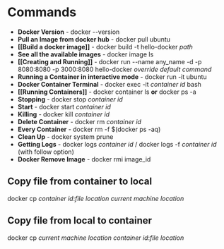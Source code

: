 # Commands
- **Docker Version** - docker --version
- **Pull an Image from docker hub** - docker pull ubuntu
- **[[Build a docker image]]** - docker build -t hello-docker *path*
- **See all the available images** - docker image ls
- **[[Creating and Running]]** - docker run --name any_name -d -p 8080:8080 -p 3000:8080 hello-docker _override default command_
- **Running a Container in interactive mode** - docker run -it ubuntu
- **Docker Container Terminal** - docker exec -it _container id_ bash
- **[[Running Containers]]** - docker container ls __or__ docker ps -a
- **Stopping** - docker stop _container id_
- **Start** - docker start _container id_
- **Killing** - docker kill _container id_
- **Delete Container** - docker rm _container id_
- **Every Container** - docker rm -f $(docker ps -aq)
- **Clean Up** - docker system prune
- **Getting Logs** - docker logs _container id_ / docker logs -f _container id_ (with follow option)
- **Docker Remove Image**  -  docker rmi image_id

## Copy file from container to local
docker cp _container id_:_file location_ _current machine location_

## Copy file from local to container
docker cp _current machine location_ _container id_:_file location_